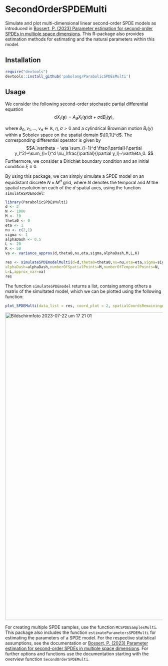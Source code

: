 # SecondOrderSPDEMulti

Simulate and plot multi-dimensional linear second-order SPDE models as introduced in [Bossert, P. (2023) Parameter estimation for second-order SPDEs in multiple space dimensions](https://arxiv.org/abs/2310.17828). This R-package also provides estimation methods for estimating and the natural parameters within this model.

## Installation
```r
require("devtools")
devtools::install_github('pabolang/ParabolicSPDEsMulti')
```

## Usage
We consider the following second-order stochastic partial differential equation 
$$\text{d} X_t(\textbf{y}) = A_\vartheta X_t(\textbf{y})\text{d} t+\sigma\text{d} B_t(\textbf{y}),$$

where $\vartheta_0,\nu_1,\ldots,\nu_d\in\mathbb{R}$, $\eta,\sigma>0$ 
and a cylindrical Brownian motion $B_t(y)$ within a Sobolev space 
on the spatial domain $\[0,1\]^d$. The corresponding differential operator is given by
$$A_\vartheta = \eta \sum_{l=1}^d \frac{\partial}{\partial y_l^2}+\sum_{l=1}^d \nu_l\frac{\partial}{\partial y_l}+\vartheta_0. $$
Furthermore, we consider a Dirichlet boundary condition and an initial condition $\xi\equiv 0$.


By using this package, we can simply simulate a SPDE model on an equidistant discrete $N\times M^d$ grid, 
where $N$ denotes the temporal and $M$ the spatial resolution on each of the $d$ spatial axes, using the function `simulateSPDEmodel`:
```r
library(ParabolicSPDEsMulti)
d <- 2
N <- 1000
M <- 10
theta0 <- 0
eta <- 1
nu <- c(2,1)
sigma <- 1
alphaDash <- 0.5
L <- 20
K <- 50
va <- variance_approx(d,theta0,nu,eta,sigma,alphaDash,M,L,K)

res <- simulateSPDEmodelMulti(d=d,theta0=theta0,nu=nu,eta=eta,sigma=sigma,
alphaDash=alphaDash,numberOfSpatialPoints=M,numberOfTemporalPoints=N,
L=L,approx_var=va)
res
```


The function `simulateSPDEmodel` returns a list, containg among others a matrix of the simultated model, which we can be plotted using the following function:
```r
plot_SPDEMulti(data_list = res, coord_plot = 2, spatialCoordsRemainingAxes = c(0.3,0.7))
```

<img width="983" alt="Bildschirmfoto 2023-07-22 um 17 21 01" src="https://github.com/pabolang/ParabolicSPDEsMulti/assets/78961989/1ad819a1-7a67-46ca-be5a-869b0cc82a52">



For creating multiple SPDE samples, use the function `MCSPDESamplesMulti`. 
This package also includes the function `estimateParametersSPDEMulti` for estimating the parameters of a SPDE model. For the respective statistical assumptions, see the documentation or [Bossert, P. (2023) Parameter estimation for second-order SPDEs in multiple space dimensions](https://arxiv.org/abs/2310.17828). For further options and functions use the documentation starting with the overview function `SecondOrderSPDEMulti`.
